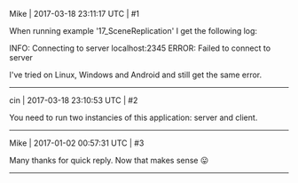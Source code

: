 Mike | 2017-03-18 23:11:17 UTC | #1

When running example '17_SceneReplication' I get the following log:

INFO: Connecting to server localhost:2345
ERROR: Failed to connect to server

I've tried on Linux, Windows and Android and still get the same error.

-------------------------

cin | 2017-03-18 23:10:53 UTC | #2

You need to run two instancies of this application: server and client.

-------------------------

Mike | 2017-01-02 00:57:31 UTC | #3

Many thanks for quick reply.
Now that makes sense :stuck_out_tongue:

-------------------------

